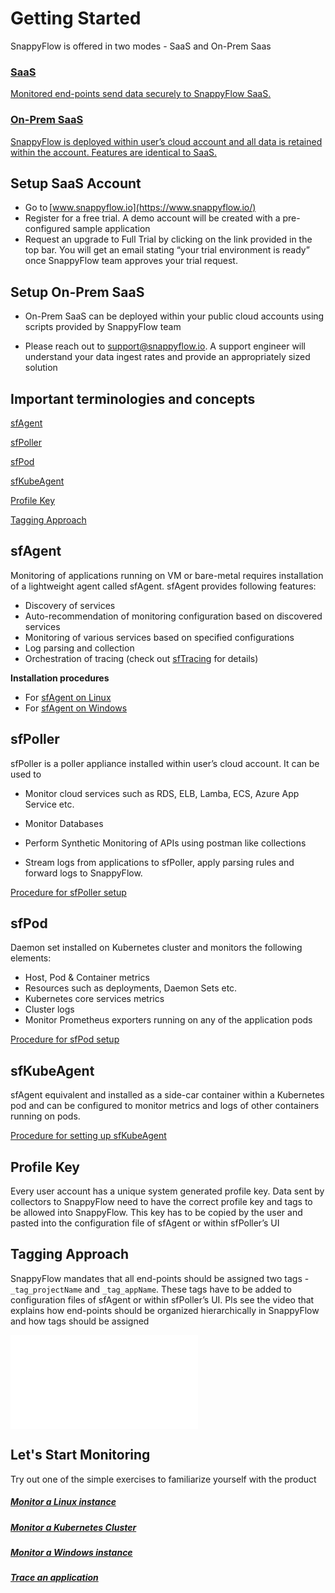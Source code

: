 # Getting Started


SnappyFlow is offered in two modes - SaaS and On-Prem Saas 

<div class="panel_container row">
   <div class="innerText"> 
   <a href="#setup-saas-account">
        <h3>SaaS</h3>Monitored end-points send data securely to SnappyFlow SaaS.</a></div>
<div class="innerText"> 
  <a href="#setup-on-prem-saas">
  <h3>On-Prem SaaS </h3>SnappyFlow is deployed within user’s cloud account and all data is retained within the account. Features are identical to SaaS.</a></div>
</div>


##  Setup SaaS Account 

- Go to [www.snappyflow.io](https://www.snappyflow.io/) 
- Register for a free trial. A demo account will be created with a pre-configured sample application 
- Request an upgrade to Full Trial by clicking on the link provided in the top bar. You will get an  email stating “your trial environment is ready” once SnappyFlow team approves your trial request. 

##  Setup On-Prem SaaS 

-  On-Prem SaaS can be deployed within your public cloud accounts using scripts provided by SnappyFlow team 

- Please reach out to [support@snappyflow.io](mailto:support@snappyflow.io). A support engineer will understand your data ingest rates and provide an appropriately sized solution 

##  Important terminologies and concepts 

[sfAgent](#sfagent)

[sfPoller](#sfpoller)

[sfPod](#sfpod)

[sfKubeAgent](#sfkubeagent)

[Profile Key](#profile-key)

[Tagging Approach](#tagging-approach)

## sfAgent

Monitoring of applications running on VM or bare-metal requires installation of a lightweight agent called sfAgent. sfAgent provides following features: 

- Discovery of services
- Auto-recommendation of monitoring configuration based on discovered services
- Monitoring of various services based on specified configurations 
- Log parsing and collection
- Orchestration of tracing (check out [sfTracing](/docs/tracing/overview) for details)

**Installation procedures**

- For [sfAgent on Linux](/docs/integrations/os/linux/sfagent_linux) 
- For [sfAgent on Windows](/docs/integrations/os/windows/sfagent_windows)

## sfPoller

sfPoller is a poller appliance installed within user’s cloud account. It can be used to

- Monitor cloud services such as RDS, ELB, Lamba, ECS, Azure App Service etc. 

- Monitor Databases 
- Perform Synthetic Monitoring of APIs using postman like collections 
- Stream logs from applications to sfPoller, apply parsing rules and forward logs to SnappyFlow. 

[Procedure for sfPoller setup](/docs/quick_start/sfpoller_setup)

## sfPod

Daemon set installed on Kubernetes cluster and monitors the following elements: 

- Host, Pod & Container metrics 
- Resources such as deployments, Daemon Sets etc. 
- Kubernetes core services metrics 
- Cluster logs 
- Monitor Prometheus exporters running on any of the application pods 

[Procedure for sfPod setup](/docs/integrations/kubernetes/kubernetes_monitoring_with_sfPod)

## sfKubeAgent

sfAgent equivalent and installed as a side-car container within a Kubernetes  pod and can be configured to monitor metrics and logs of other  containers running on pods. 

[Procedure for setting up sfKubeAgent](/docs/integrations/kubernetes/sfkubeagent_installation)



## Profile Key

Every user account has a unique system generated profile key. Data sent by collectors to SnappyFlow need to have the correct profile key and tags to be allowed into SnappyFlow. This key has to be copied by the user and pasted into the configuration file of sfAgent or within sfPoller’s UI



## Tagging Approach

SnappyFlow mandates that all end-points should be assigned two tags - `_tag_projectName` and `_tag_appName`. These tags have to be added to configuration files of sfAgent or within sfPoller’s UI.  Pls see the video that explains how end-points should be organized hierarchically in SnappyFlow and how tags should be assigned





<iframe title="Key Concepts" src="/videos/Key-Concepts-production.mp4" frameBorder="0" allow="accelerometer; clipboard-write; encrypted-media; gyroscope; picture-in-picture" allowFullScreen="true" webkitallowfullscreen="true" mozallowfullscreen="true" allowtransparency="true"  autoplay="0"  ></iframe>

## Let's Start Monitoring

Try out one of the simple exercises to familiarize yourself with the product 

##### [Monitor a Linux instance](/docs/integrations/os/linux/linux_os)

##### [Monitor a Kubernetes Cluster](/docs/integrations/kubernetes/kubernetes_monitoring_with_sfPod)

##### [Monitor a Windows instance](/docs/integrations/os/windows/sfagent_windows)

##### [Trace an application](/docs/Tracing/overview)



 

 

 

 

 

 